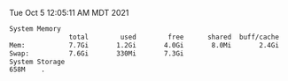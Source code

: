 Tue Oct  5 12:05:11 AM MDT 2021
```bash
System Memory
               total        used        free      shared  buff/cache   available
Mem:           7.7Gi       1.2Gi       4.0Gi       8.0Mi       2.4Gi       6.1Gi
Swap:          7.6Gi       330Mi       7.3Gi
System Storage
658M	.
```

